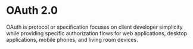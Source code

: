 OAuth 2.0
====

OAuth is protocol or specification focuses on client developer simplicity while providing specific authorization flows for web applications, desktop applications, mobile phones, and living room devices.
